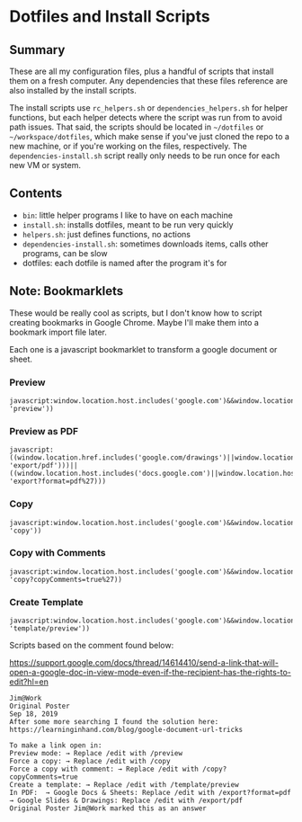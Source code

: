 # Dotfiles and Install Scripts

## Summary

These are all my configuration files, plus a handful of scripts that install them on a fresh computer.
Any dependencies that these files reference are also installed by the install scripts.

The install scripts use `rc_helpers.sh` or `dependencies_helpers.sh` for helper functions, but each helper detects where the script was run from to avoid path issues.
That said, the scripts should be located in `~/dotfiles` or `~/workspace/dotfiles`, which make sense if you've just cloned the repo to a new machine, or if you're working on the files, respectively.
The `dependencies-install.sh` script really only needs to be run once for each new VM or system.

## Contents

- `bin`: little helper programs I like to have on each machine
- `install.sh`: installs dotfiles, meant to be run very quickly
- `helpers.sh`: just defines functions, no actions
- `dependencies-install.sh`: sometimes downloads items, calls other programs, can be slow
- dotfiles: each dotfile is named after the program it's for

## Note: Bookmarklets

These would be really cool as scripts, but I don't know how to script creating bookmarks in Google Chrome.
Maybe I'll make them into a bookmark import file later.

Each one is a javascript bookmarklet to transform a google document or sheet.

### Preview

```
javascript:window.location.host.includes('google.com')&&window.location.assign(window.location.href.replace(/edit|copy/, 'preview'))
```
### Preview as PDF

```
javascript:((window.location.href.includes('google.com/drawings')||window.location.href.includes('google.com/presentation'))&&window.location.assign(window.location.href.replace(/(edit|preview|copy).*/, 'export/pdf')))||((window.location.host.includes('docs.google.com')||window.location.host.includes('sheets.google.com'))&&window.location.assign(window.location.href.replace(/(edit|preview|copy).*/, 'export?format=pdf%27)))
```

### Copy

```
javascript:window.location.host.includes('google.com')&&window.location.assign(window.location.href.replace(/(edit|preview).*/, 'copy'))
```

### Copy with Comments

```
javascript:window.location.host.includes('google.com')&&window.location.assign(window.location.href.replace(/(edit|preview).*/, 'copy?copyComments=true%27))
```

### Create Template

```
javascript:window.location.host.includes('google.com')&&window.location.assign(window.location.href.replace(/(edit|copy|preview).*/, 'template/preview'))
```

Scripts based on the comment found below:

https://support.google.com/docs/thread/14614410/send-a-link-that-will-open-a-google-doc-in-view-mode-even-if-the-recipient-has-the-rights-to-edit?hl=en

```
Jim@Work
Original Poster
Sep 18, 2019
After some more searching I found the solution here:
https://learninginhand.com/blog/google-document-url-tricks

To make a link open in:
Preview mode: → Replace /edit with /preview
Force a copy: → Replace /edit with /copy
Force a copy with comment: → Replace /edit with /copy?copyComments=true
Create a template: → Replace /edit with /template/preview
In PDF:  → Google Docs & Sheets: Replace /edit with /export?format=pdf
→ Google Slides & Drawings: Replace /edit with /export/pdf
Original Poster Jim@Work marked this as an answer
```


